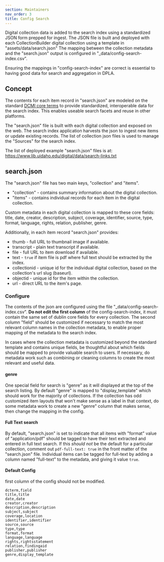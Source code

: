 ```yaml
---
section: Maintainers
nav_order: 3
title: Config Search
---
```


Digital collection data is added to the search index using a standardized JSON form prepped for ingest.
The JSON file is built and deployed with each CollectionBuilder digital collection using a template in "assets/data/search.json"
The mapping between the collection metadata and the "search.json" output is configured in "_data/config-search-index.csv".

Ensuring the mappings in "config-search-index" are correct is essential to having good data for search and aggregation in DPLA.

## Concept

The contents for each item record in "search.json" are modeled on the standard [DCMI core terms](https://www.dublincore.org/specifications/dublin-core/dcmi-terms/) to provide standardized, interoperable data for the search index.
This enables useable search facets and reuse in other platforms.

The "search.json" file is built with each digital collection and exposed on the web. 
The search index application harvests the json to ingest new items or update existing records.
The list of collection json files is used to manage the "Sources" for the search index. 

The list of deployed example "search.json" files is at: 
https://www.lib.uidaho.edu/digital/data/search-links.txt

## search.json 

The "search.json" file has two main keys, "collection" and "items".

- "collection" - contains summary information about the digital collection.
- "items" - contains individual records for each item in the digital collection. 

Custom metadata in each digital collection is mapped to these core fields:
title, date, creator, description, subject, coverage, identifier, source, type, format, language, rights, relation, publisher, genre.

Additionally, in each item record "search.json" provides:

- thumb - full URL to thumbnail image if available.
- transcript - plain text transcript if available.
- file - full URL to item download if available.
- text - `true` if item file is pdf where full text should be extracted by the index. 
- collectionid - unique id for the individual digital collection, based on the collection's url slug (baseurl).
- objectid - unique id for the item within the collection.
- url - direct URL to the item's page.

### Configure 

The contents of the json are configured using the file "_data/config-search-index.csv".
**Do not edit the first column** of the config-search-index, it must contain the same set of dublin core fields for every collection. 
The second column "field" should be customized if necessary to match the most relevant column names in the collection metadata, to enable proper mapping of the metadata to the search index.

In cases where the collection metadata is customized beyond the standard template and contains unique fields, be thoughtful about which fields should be mapped to provide valuable search to users.
If necessary, do metadata work such as combining or cleaning columns to create the most relevant and useful data.

#### genre

One special field for search is "genre" as it will displayed at the top of the search listing. 
By default "genre" is mapped to "display_template" which should work for the majority of collections. 
If the collection has odd customized item layouts that won't make sense as a label in that context, do some metadata work to create a new "genre" column that makes sense, then change the mapping in the config.

#### Full Text search

By default, "search.json" is set to indicate that all items with "format" value of "application/pdf" should be tagged to have their text extracted and entered in full text search.
If this *should not* be the default for a particular collection, comment out `pdf-full-text: true` in the front matter of the "search.json" file.
Individual items can be tagged for full-text by adding a column named "full-text" to the metadata, and giving it value `true`.

#### Default Config

first column of the config should not be modified.

```
dcterm,field
title,title
date,date
creator,creator
description,description
subject,subject
coverage,location
identifier,identifier
source,source
type,type
format,format
language,language
rights,rightsstatement
relation,findingaid
publisher,publisher
genre,display_template
```
